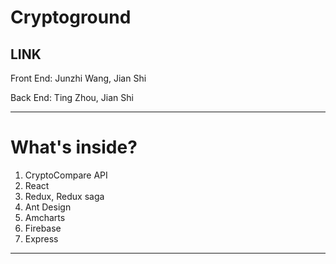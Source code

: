 # Cryptoground

## LINK

Front End: Junzhi Wang, Jian Shi

Back End: Ting Zhou, Jian Shi

---

# What's inside?

1. CryptoCompare API
2. React
3. Redux, Redux saga
4. Ant Design
5. Amcharts
6. Firebase
7. Express

---

#
